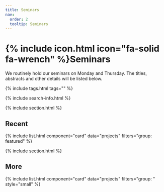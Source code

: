 ```yaml
---
title: Seminars
nav:
  order: 2
  tooltip: Seminars
---
```


# {% include icon.html icon="fa-solid fa-wrench" %}Seminars

We routinely hold our seminars on Monday and Thursday. The titles, abstracts and other details will be listed below.

{% include tags.html tags="" %}

{% include search-info.html %}

{% include section.html %}

## Recent

{% include list.html component="card" data="projects" filters="group: featured" %}

{% include section.html %}

## More

{% include list.html component="card" data="projects" filters="group: " style="small" %}

